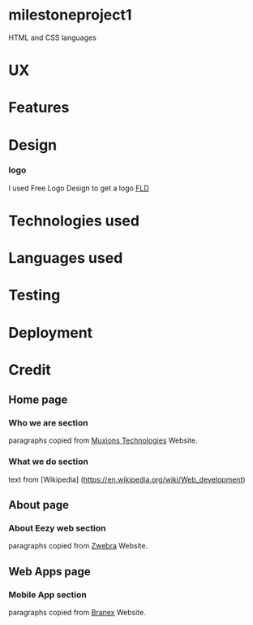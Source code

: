 # milestoneproject1
HTML and CSS languages

# UX

# Features

# Design
### logo
I used Free Logo Design to get a logo 
[FLD](http://freelogodesign.org)

# Technologies used

# Languages used

# Testing

# Deployment

# Credit
## Home page
### Who we are section
paragraphs copied from [Muxions Technologies](https://muxions.ca/) Website.
### What we do section
text from [Wikipedia] (https://en.wikipedia.org/wiki/Web_development)

## About page
### About Eezy web section
paragraphs copied from [Zwebra](https://zwebra.com/about.html) Website.
## Web Apps page
### Mobile App section
paragraphs copied from [Branex](https://www.branex.ca/mobile-app-development/) Website.




